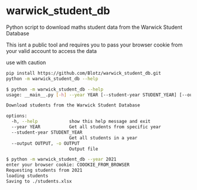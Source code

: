 # warwick_student_db
Python script to download maths student data from the Warwick Student Database

This isnt a public tool and requires you to pass your browser cookie from your valid account to access the data

use with caution

```bash
pip install https://github.com/Blotz/warwick_student_db.git
python -m warwick_student_db --help
```

```bash
$ python -m warwick_student_db --help
usage: __main__.py [-h] --year YEAR [--student-year STUDENT_YEAR] [--output OUTPUT]

Download students from the Warwick Student Database

options:
  -h, --help            show this help message and exit
  --year YEAR           Get all students from specific year
  --student-year STUDENT_YEAR
                        Get all students in a year
  --output OUTPUT, -o OUTPUT
                        Output file
```
```bash
$ python -m warwick_student_db --year 2021 
enter your browser cookie: COOOKIE_FROM_BROWSER
Requesting students from 2021
loading students
Saving to ./students.xlsx
```
